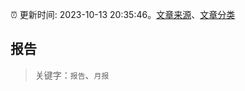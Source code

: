 :alarm_clock: 更新时间: 2023-10-13 20:35:46。[文章来源](/README.md)、[文章分类](/TAGS.md)

## 报告


> 关键字：`报告`、`月报`



